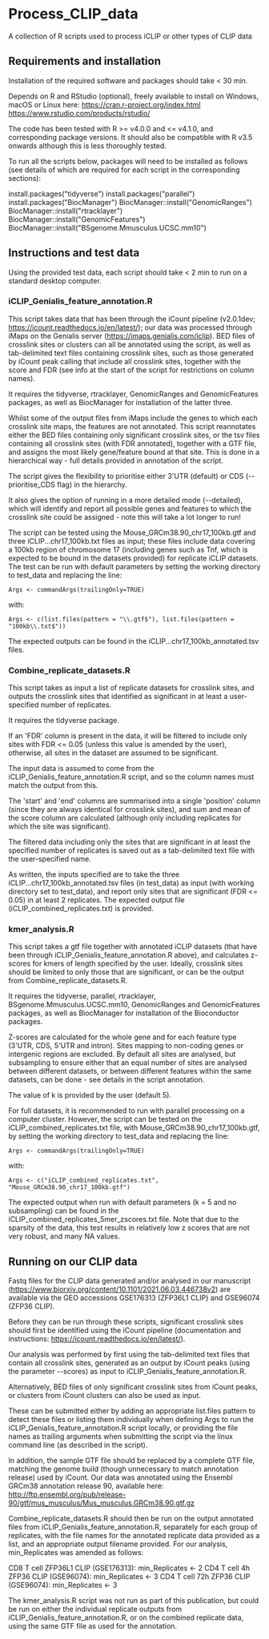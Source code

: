 # Process_CLIP_data
A collection of R scripts used to process iCLIP or other types of CLIP data

## Requirements and installation

Installation of the required software and packages should take < 30 min.

Depends on R and RStudio (optional), freely available to install on Windows, macOS or Linux here: 
https://cran.r-project.org/index.html
https://www.rstudio.com/products/rstudio/

The code has been tested with R >= v4.0.0 and <= v4.1.0, and corresponding package versions. It should also be compatible with R v3.5 onwards although this is less thoroughly tested.

To run all the scripts below, packages will need to be installed as follows (see details of which are required for each script in the corresponding sections):

install.packages("tidyverse")
install.packages("parallel")
install.packages("BiocManager")
BiocManager::install("GenomicRanges")
BiocManager::install("rtracklayer")
BiocManager::install("GenomicFeatures")
BiocManager::install("BSgenome.Mmusculus.UCSC.mm10") 


## Instructions and test data

Using the provided test data, each script should take < 2 min to run on a standard desktop computer. 

### iCLIP_Genialis_feature_annotation.R

This script takes data that has been through the iCount pipeline (v2.0.1dev; https://icount.readthedocs.io/en/latest/); our data was processed through iMaps on the Genialis server (https://imaps.genialis.com/iclip). BED files of crosslink sites or clusters can all be annotated using the script, as well as tab-delimited text files containing crosslink sites, such as those generated by iCount peak calling that include all crosslink sites, together with the score and FDR (see info at the start of the script for restrictions on column names).

It requires the tidyverse, rtracklayer, GenomicRanges and GenomicFeatures packages, as well as BiocManager for installation of the latter three.

Whilst some of the output files from iMaps include the genes to which each crosslink site maps, the features are not annotated. This script reannotates either the BED files containing only significant crosslink sites, or the tsv files containing all crosslink sites (with FDR annotated), together with a GTF file, and assigns the most likely gene/feature bound at that site. This is done in a hierarchical way - full details provided in annotation of the script. 

The script gives the flexibility to prioritise either 3'UTR (default) or CDS (--prioritise_CDS flag) in the hierarchy.

It also gives the option of running in a more detailed mode (--detailed), which will identify and report all possible genes and features to which the crosslink site could be assigned - note this will take a lot longer to run! 

The script can be tested using the Mouse_GRCm38.90_chr17_100kb.gtf and three iCLIP...chr17_100kb.txt files as input; these files include data covering a 100kb region of chromosome 17 (including genes such as Tnf, which is expected to be bound in the datasets provided) for replicate iCLIP datasets. The test can be run with default parameters by setting the working directory to test_data and replacing the line:
```
Args <- commandArgs(trailingOnly=TRUE)
```
with:
```
Args <- c(list.files(pattern = "\\.gtf$"), list.files(pattern = "100kb\\.txt$"))
```

The expected outputs can be found in the iCLIP...chr17_100kb_annotated.tsv files. 



### Combine_replicate_datasets.R

This script takes as input a list of replicate datasets for crosslink sites, and outputs the crosslink sites that identified as significant in at least a user-specified number of replicates. 

It requires the tidyverse package.

If an 'FDR' column is present in the data, it will be filtered to include only sites with FDR <= 0.05 (unless this value is amended by the user), otherwise, all sites in the dataset are assumed to be significant. 

The input data is assumed to come from the iCLIP_Genialis_feature_annotation.R script, and so the column names must match the output from this. 

The 'start' and 'end' columns are summarised into a single 'position' column (since they are always identical for crosslink sites), and sum and mean of the score column are calculated (although only including replicates for which the site was significant).

The filtered data including only the sites that are significant in at least the specified number of replicates is saved out as a tab-delimited text file with the user-specified name.

As written, the inputs specified are to take the three iCLIP...chr17_100kb_annotated.tsv files (in test_data) as input (with working directory set to test_data), and report only sites that are significant (FDR <= 0.05) in at least 2 replicates. The expected output file (iCLIP_combined_replicates.txt) is provided.


### kmer_analysis.R

This script takes a gtf file together with annotated iCLIP datasets (that have been through iCLIP_Genialis_feature_annotation.R above), and calculates z-scores for kmers of length specified by the user. Ideally, crosslink sites should be limited to only those that are significant, or can be the output from Combine_replicate_datasets.R. 

It requires the tidyverse, parallel, rtracklayer, BSgenome.Mmusculus.UCSC.mm10, GenomicRanges and GenomicFeatures packages, as well as BiocManager for installation of the Bioconductor packages.

Z-scores are calculated for the whole gene and for each feature type (3'UTR, CDS, 5'UTR and intron). Sites mapping to non-coding genes or intergenic regions are excluded. By default all sites are analysed, but subsampling to ensure either that an equal number of sites are analysed between different datasets, or between different features within the same datasets, can be done - see details in the script annotation.

The value of k is provided by the user (default 5).

For full datasets, it is recommended to run with parallel processing on a computer cluster. However, the script can be tested on the iCLIP_combined_replicates.txt file, with Mouse_GRCm38.90_chr17_100kb.gtf, by setting the working directory to test_data and replacing the line:

```
Args <- commandArgs(trailingOnly=TRUE)
```
with:
```
Args <- c("iCLIP_combined_replicates.txt", "Mouse_GRCm38.90_chr17_100kb.gtf")
```

The expected output when run with default parameters (k = 5 and no subsampling) can be found in the iCLIP_combined_replicates_5mer_zscores.txt file. Note that due to the sparsity of the data, this test results in relatively low z scores that are not very robust, and many NA values.


## Running on our CLIP data

Fastq files for the CLIP data generated and/or analysed in our manuscript (https://www.biorxiv.org/content/10.1101/2021.06.03.446738v2) are available via the GEO accessions GSE176313 (ZFP36L1 CLIP) and GSE96074 (ZFP36 CLIP).

Before they can be run through these scripts, significant crosslink sites should first be identified using the iCount pipeline (documentation and instructions: https://icount.readthedocs.io/en/latest/).

Our analysis was performed by first using the tab-delimited text files that contain all crosslink sites, generated as an output by iCount peaks (using the parameter --scores) as input to iCLIP_Genialis_feature_annotation.R.

Alternatively, BED files of only significant crosslink sites from iCount peaks, or clusters from iCount clusters can also be used as input. 

These can be submitted either by adding an appropriate list.files pattern to detect these files or listing them individually when defining Args to run the iCLIP_Genialis_feature_annotation.R script locally, or providing the file names as trailing arguments when submitting the script via the linux command line (as described in the script). 

In addition, the sample GTF file should be replaced by a complete GTF file, matching the genome build (though unnecessary to match annotation release) used by iCount. Our data was annotated using the Ensembl GRCm38 annotation release 90, available here:
http://ftp.ensembl.org/pub/release-90/gtf/mus_musculus/Mus_musculus.GRCm38.90.gtf.gz


Combine_replicate_datasets.R should then be run on the output annotated files from iCLIP_Genialis_feature_annotation.R, separately for each group of replicates, with the file names for the annotated replicate data provided as a list, and an appropriate output filename provided. For our analysis, min_Replicates was amended as follows:

CD8 T cell ZFP36L1 CLIP (GSE176313): min_Replicates <- 2
CD4 T cell 4h ZFP36 CLIP (GSE96074): min_Replicates <- 3
CD4 T cell 72h ZFP36 CLIP (GSE96074): min_Replicates <- 3


The kmer_analysis.R script was not run as part of this publication, but could be run on either the individual replicate outputs from iCLIP_Genialis_feature_annotation.R, or on the combined replicate data, using the same GTF file as used for the annotation.


